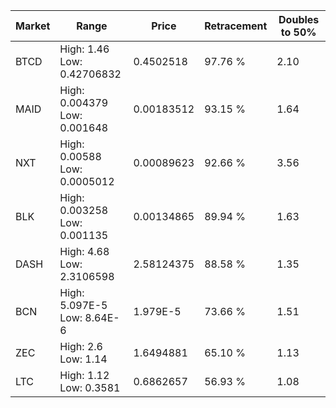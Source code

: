 | Market | Range | Price| Retracement | Doubles to 50% |
| --- | --- | --- | --- | --- |
| BTCD | High: 1.46<br />Low: 0.42706832 | 0.4502518 | 97.76 % | 2.10 |
| MAID | High: 0.004379<br />Low: 0.001648 | 0.00183512 | 93.15 % | 1.64 |
| NXT | High: 0.00588<br />Low: 0.0005012 | 0.00089623 | 92.66 % | 3.56 |
| BLK | High: 0.003258<br />Low: 0.001135 | 0.00134865 | 89.94 % | 1.63 |
| DASH | High: 4.68<br />Low: 2.3106598 | 2.58124375 | 88.58 % | 1.35 |
| BCN | High: 5.097E-5<br />Low: 8.64E-6 | 1.979E-5 | 73.66 % | 1.51 |
| ZEC | High: 2.6<br />Low: 1.14 | 1.6494881 | 65.10 % | 1.13 |
| LTC | High: 1.12<br />Low: 0.3581 | 0.6862657 | 56.93 % | 1.08 |
